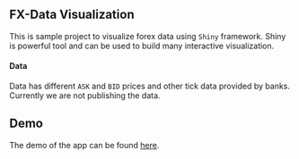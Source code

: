 ## FX-Data Visualization

This is sample project to visualize forex data using `Shiny` framework. Shiny is powerful tool and can be used to build many interactive visualization. 


#### Data
Data has different `ASK` and `BID` prices and other tick data provided by banks. Currently we are not publishing the data. 

## Demo
The demo of the app can be found [here](https://pirimiddemo.shinyapps.io/fx_spread/).
